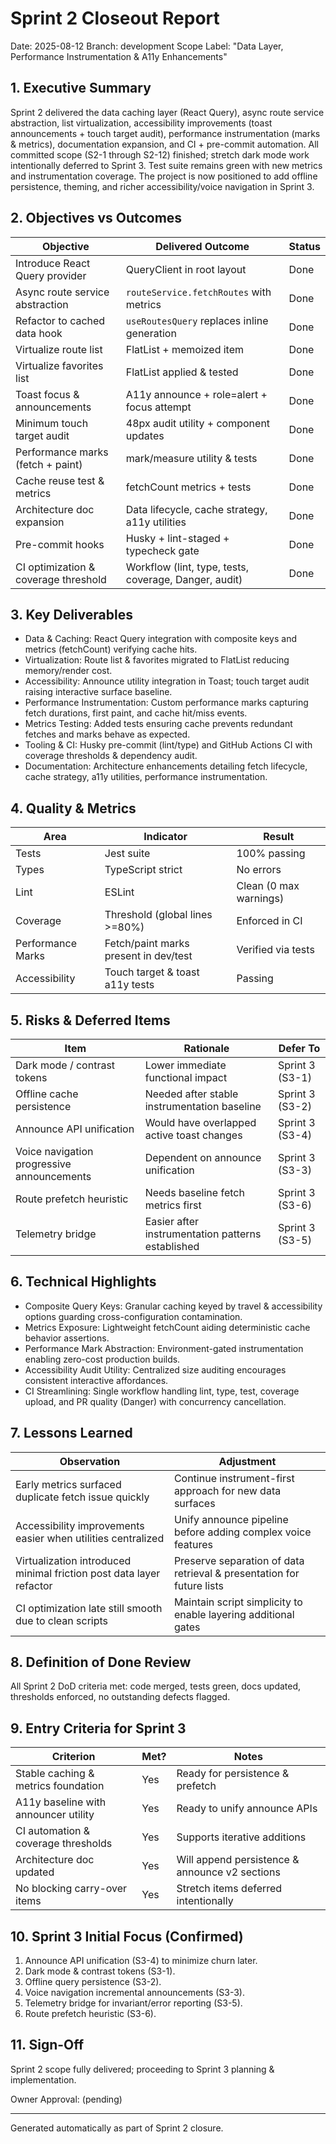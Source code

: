 # Sprint 2 Closeout Report

Date: 2025-08-12
Branch: development
Scope Label: "Data Layer, Performance Instrumentation & A11y Enhancements"

## 1. Executive Summary

Sprint 2 delivered the data caching layer (React Query), async route service abstraction, list virtualization, accessibility improvements (toast announcements + touch target audit), performance instrumentation (marks & metrics), documentation expansion, and CI + pre-commit automation. All committed scope (S2-1 through S2-12) finished; stretch dark mode work intentionally deferred to Sprint 3. Test suite remains green with new metrics and instrumentation coverage. The project is now positioned to add offline persistence, theming, and richer accessibility/voice navigation in Sprint 3.

## 2. Objectives vs Outcomes

| Objective | Delivered Outcome | Status |
|-----------|-------------------|--------|
| Introduce React Query provider | QueryClient in root layout | Done |
| Async route service abstraction | `routeService.fetchRoutes` with metrics | Done |
| Refactor to cached data hook | `useRoutesQuery` replaces inline generation | Done |
| Virtualize route list | FlatList + memoized item | Done |
| Virtualize favorites list | FlatList applied & tested | Done |
| Toast focus & announcements | A11y announce + role=alert + focus attempt | Done |
| Minimum touch target audit | 48px audit utility + component updates | Done |
| Performance marks (fetch + paint) | mark/measure utility & tests | Done |
| Cache reuse test & metrics | fetchCount metrics + tests | Done |
| Architecture doc expansion | Data lifecycle, cache strategy, a11y utilities | Done |
| Pre-commit hooks | Husky + lint-staged + typecheck gate | Done |
| CI optimization & coverage threshold | Workflow (lint, type, tests, coverage, Danger, audit) | Done |

## 3. Key Deliverables

- Data & Caching: React Query integration with composite keys and metrics (fetchCount) verifying cache hits.
- Virtualization: Route list & favorites migrated to FlatList reducing memory/render cost.
- Accessibility: Announce utility integration in Toast; touch target audit raising interactive surface baseline.
- Performance Instrumentation: Custom performance marks capturing fetch durations, first paint, and cache hit/miss events.
- Metrics Testing: Added tests ensuring cache prevents redundant fetches and marks behave as expected.
- Tooling & CI: Husky pre-commit (lint/type) and GitHub Actions CI with coverage thresholds & dependency audit.
- Documentation: Architecture enhancements detailing fetch lifecycle, cache strategy, a11y utilities, performance instrumentation.

## 4. Quality & Metrics

| Area | Indicator | Result |
|------|----------|--------|
| Tests | Jest suite | 100% passing |
| Types | TypeScript strict | No errors |
| Lint | ESLint | Clean (0 max warnings) |
| Coverage | Threshold (global lines >=80%) | Enforced in CI |
| Performance Marks | Fetch/paint marks present in dev/test | Verified via tests |
| Accessibility | Touch target & toast a11y tests | Passing |

## 5. Risks & Deferred Items

| Item | Rationale | Defer To |
|------|-----------|----------|
| Dark mode / contrast tokens | Lower immediate functional impact | Sprint 3 (S3-1) |
| Offline cache persistence | Needed after stable instrumentation baseline | Sprint 3 (S3-2) |
| Announce API unification | Would have overlapped active toast changes | Sprint 3 (S3-4) |
| Voice navigation progressive announcements | Dependent on announce unification | Sprint 3 (S3-3) |
| Route prefetch heuristic | Needs baseline fetch metrics first | Sprint 3 (S3-6) |
| Telemetry bridge | Easier after instrumentation patterns established | Sprint 3 (S3-5) |

## 6. Technical Highlights

- Composite Query Keys: Granular caching keyed by travel & accessibility options guarding cross-configuration contamination.
- Metrics Exposure: Lightweight fetchCount aiding deterministic cache behavior assertions.
- Performance Mark Abstraction: Environment-gated instrumentation enabling zero-cost production builds.
- Accessibility Audit Utility: Centralized size auditing encourages consistent interactive affordances.
- CI Streamlining: Single workflow handling lint, type, test, coverage upload, and PR quality (Danger) with concurrency cancellation.

## 7. Lessons Learned

| Observation | Adjustment |
|-------------|-----------|
| Early metrics surfaced duplicate fetch issue quickly | Continue instrument-first approach for new data surfaces |
| Accessibility improvements easier when utilities centralized | Unify announce pipeline before adding complex voice features |
| Virtualization introduced minimal friction post data layer refactor | Preserve separation of data retrieval & presentation for future lists |
| CI optimization late still smooth due to clean scripts | Maintain script simplicity to enable layering additional gates |

## 8. Definition of Done Review

All Sprint 2 DoD criteria met: code merged, tests green, docs updated, thresholds enforced, no outstanding defects flagged.

## 9. Entry Criteria for Sprint 3

| Criterion | Met? | Notes |
|-----------|------|-------|
| Stable caching & metrics foundation | Yes | Ready for persistence & prefetch |
| A11y baseline with announcer utility | Yes | Ready to unify announce APIs |
| CI automation & coverage thresholds | Yes | Supports iterative additions |
| Architecture doc updated | Yes | Will append persistence & announce v2 sections |
| No blocking carry-over items | Yes | Stretch items deferred intentionally |

## 10. Sprint 3 Initial Focus (Confirmed)

1. Announce API unification (S3-4) to minimize churn later.
2. Dark mode & contrast tokens (S3-1).
3. Offline query persistence (S3-2).
4. Voice navigation incremental announcements (S3-3).
5. Telemetry bridge for invariant/error reporting (S3-5).
6. Route prefetch heuristic (S3-6).

## 11. Sign-Off

Sprint 2 scope fully delivered; proceeding to Sprint 3 planning & implementation.

Owner Approval: (pending)

---
Generated automatically as part of Sprint 2 closure.
